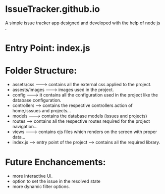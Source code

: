 # IssueTracker.github.io

A simple issue tracker app designed and developed with the help of node js .

# Entry Point: index.js

# Folder Structure: 
  - assets/css ---> contains all the external css applied to the project.
  - assests/images ---> images used in the project.
  - config ---> it contains all the configuration used in the project like the database configuration.
  - controllers --> contains the respective controllers action of home,isssues and projects...
  - models ---> contains the database models (issues and projects)
  - routes --> contains all the respective routes required for the project navigation...
  - views ---> contains ejs files which renders on the screen with proper data...
  - index.js --> entry point of the project --> contains all the required library.


# Future Enchancements:
- more interactive UI.
- option to set the issue in the resolved state
- more dynamic filter options.
  



